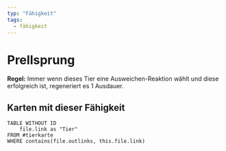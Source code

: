 ```yaml
---
typ: "Fähigkeit"
tags:
  - fähigkeit
---
```


# Prellsprung

**Regel:** Immer wenn dieses Tier eine Ausweichen-Reaktion wählt und diese erfolgreich ist, regeneriert es 1 Ausdauer.

## Karten mit dieser Fähigkeit

```dataview
TABLE WITHOUT ID   
	file.link as "Tier"
FROM #tierkarte
WHERE contains(file.outlinks, this.file.link)
````



